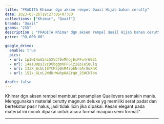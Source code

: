 ```yaml
---
title: "PRADITA Khimar dgn aksen rempel Quail Hijab bahan cerutty"
date: 2023-05-26T19:27:06+07:00
collections: ["Khimar", "Quail"]
brands: "Quail"
grams: "255"
description : "PRADITA Khimar dgn aksen rempel Quail Hijab bahan cerutty"
price: "98,000.00"

google_drive:
  enable: true
  pics:
  - url: 1pIwI4u65aLhXVCf0nMhojEcPFu4r6931
  - url: 14asQUpsZVzD0bggmKFFGCz28p1ei8Llq
  - url: 13zX_WcbL1BYCMrpQnR4EpbNreArOuXhK
  - url: 1SIx_GLnL2WdDrWwhpOAZrqW_2SWCkTbn

draft: false
---
```


Khimar dgn aksen rempel membuat penampilan Quailovers semakin manis. Menggunakan material cerutty magnum deluxe yg memiliki serat padat dan bertekstur pasir halus, jadi tidak licin jika dipakai. Kesan elegant pada material ini cocok dipakai untuk acara formal maupun semi formal."

-----------    
 
